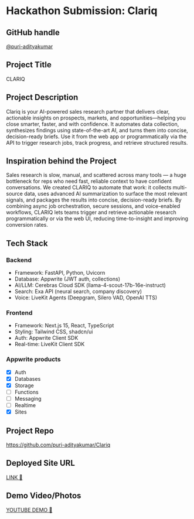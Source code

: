 # Hackathon Submission: Clariq

## GitHub handle

[@puri-adityakumar](https://github.com/puri-adityakumar)

## Project Title

CLARIQ

## Project Description

Clariq is your AI-powered sales research partner that delivers clear, actionable insights on prospects, markets, and opportunities—helping you close smarter, faster, and with confidence. It automates data collection, synthesizes findings using state-of-the-art AI, and turns them into concise, decision-ready briefs. Use it from the web app or programmatically via the API to trigger research jobs, track progress, and retrieve structured results.

## Inspiration behind the Project

Sales research is slow, manual, and scattered across many tools — a huge bottleneck for reps who need fast, reliable context to have confident conversations. We created CLARIQ to automate that work: it collects multi-source data, uses advanced AI summarization to surface the most relevant signals, and packages the results into concise, decision-ready briefs. By combining async job orchestration, secure sessions, and voice-enabled workflows, CLARIQ lets teams trigger and retrieve actionable research programmatically or via the web UI, reducing time-to-insight and improving conversion rates.


## Tech Stack

### Backend

- Framework: FastAPI, Python, Uvicorn
- Database: Appwrite (JWT auth, collections)
- AI/LLM: Cerebras Cloud SDK (llama-4-scout-17b-16e-instruct)
- Search: Exa API (neural search, company discovery)
- Voice: LiveKit Agents (Deepgram, Silero VAD, OpenAI TTS)

### Frontend

- Framework: Next.js 15, React, TypeScript
- Styling: Tailwind CSS, shadcn/ui
- Auth: Appwrite Client SDK
- Real-time: LiveKit Client SDK

### Appwrite products

- [x] Auth
- [x] Databases
- [x] Storage
- [ ] Functions
- [ ] Messaging
- [ ] Realtime
- [x] Sites

## Project Repo

https://github.com/puri-adityakumar/Clariq

## Deployed Site URL
[LINK 🔗](https://clariq.appwrite.network/)
## Demo Video/Photos

[YOUTUBE DEMO 🎥](https://youtu.be/91btHWszARs)
